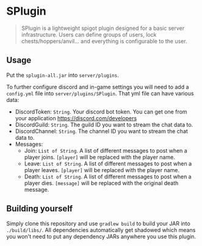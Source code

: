 # SPlugin

> SPlugin is a lightweight spigot plugin designed for a basic server infrastructure. Users can define groups of users, lock chests/hoppers/anvil... and everything is configurable to the user.

## Usage

Put the `splugin-all.jar` into `server/plugins`.

To further configure discord and in-game settings you will need to add a `config.yml` 
file into `server/plugins/SPlugin`. That yml file can have various data:
- DiscordToken: `String`. Your discord bot token. You can get one from your application https://discord.com/developers
- DiscordGuild: `String`. The guild ID you want to stream the chat data to.
- DiscordChannel: `String`. The channel ID you want to stream the chat data to.
- Messages:
    - Join: `List of String`. A list of different messages to post when a player joins. `[player]` will be replaced with the player name.
    - Leave: `List of String`. A list of different messages to post when a player leaves. `[player]` will be replaced with the player name.
    - Death: `List of String`. A list of different messages to post when a player dies. `[message]` will be replaced with the original death message.

## Building yourself

Simply clone this repository and use `gradlew build` to build your JAR into `./build/libs/`.
All dependencies automatically get shadowed which means you won't need to put any dependency JARs anywhere you use this plugin.
